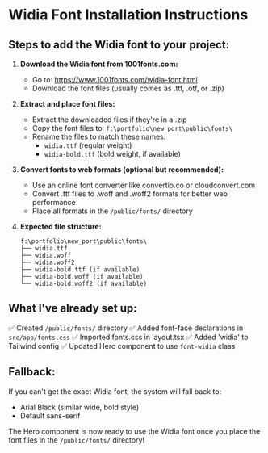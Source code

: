 # Widia Font Installation Instructions

## Steps to add the Widia font to your project:

1. **Download the Widia font from 1001fonts.com:**
   - Go to: https://www.1001fonts.com/widia-font.html
   - Download the font files (usually comes as .ttf, .otf, or .zip)

2. **Extract and place font files:**
   - Extract the downloaded files if they're in a .zip
   - Copy the font files to: `f:\portfolio\new_port\public\fonts\`
   - Rename the files to match these names:
     - `widia.ttf` (regular weight)
     - `widia-bold.ttf` (bold weight, if available)

3. **Convert fonts to web formats (optional but recommended):**
   - Use an online font converter like convertio.co or cloudconvert.com
   - Convert .ttf files to .woff and .woff2 formats for better web performance
   - Place all formats in the `/public/fonts/` directory

4. **Expected file structure:**
   ```
   f:\portfolio\new_port\public\fonts\
   ├── widia.ttf
   ├── widia.woff
   ├── widia.woff2
   ├── widia-bold.ttf (if available)
   ├── widia-bold.woff (if available)
   └── widia-bold.woff2 (if available)
   ```

## What I've already set up:

✅ Created `/public/fonts/` directory
✅ Added font-face declarations in `src/app/fonts.css`
✅ Imported fonts.css in layout.tsx
✅ Added 'widia' to Tailwind config
✅ Updated Hero component to use `font-widia` class

## Fallback:

If you can't get the exact Widia font, the system will fall back to:
- Arial Black (similar wide, bold style)
- Default sans-serif

The Hero component is now ready to use the Widia font once you place the font files in the `/public/fonts/` directory!
